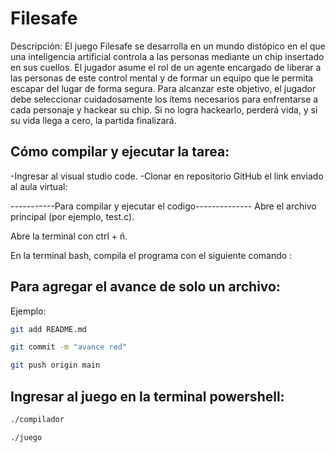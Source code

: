 # Filesafe
Descripción: El juego Filesafe se desarrolla en un mundo distópico en el que una inteligencia artificial controla a las personas mediante un chip insertado en sus cuellos. El jugador asume el rol de un agente encargado de liberar a las personas de este control mental y de formar un equipo que le permita escapar del lugar de forma segura. Para alcanzar este objetivo, el jugador debe seleccionar cuidadosamente los ítems necesarios para enfrentarse a cada personaje y hackear su chip. Si no logra hackearlo, perderá vida, y si su vida llega a cero, la partida finalizará.

## Cómo compilar y ejecutar la tarea:
-Ingresar al visual studio code. -Clonar en repositorio GitHub el link enviado al aula virtual:

-----------Para compilar y ejecutar el codigo--------------
Abre el archivo principal (por ejemplo, test.c).

Abre la terminal con ctrl + ñ.

En la terminal bash, compila el programa con el siguiente comando :

## Para agregar el avance de solo un archivo: 
Ejemplo:

```bash
git add README.md
```
```bash
git commit -m "avance red"
```
```bash
git push origin main
```
## Ingresar al juego en la terminal powershell:
```bash
./compilador
```
```bash
./juego
```